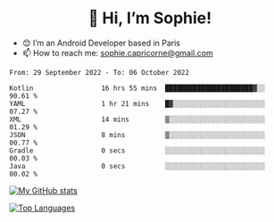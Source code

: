<h1 align="center"> 👋 Hi, I’m Sophie! </h1>  

- 😊 I’m an Android Developer based in Paris
- 📫 How to reach me: sophie.capricorne@gmail.com


<!--START_SECTION:waka-->

```text
From: 29 September 2022 - To: 06 October 2022

Kotlin                 16 hrs 55 mins  ██████████████████████▓░░   90.61 %
YAML                   1 hr 21 mins    █▓░░░░░░░░░░░░░░░░░░░░░░░   07.27 %
XML                    14 mins         ▒░░░░░░░░░░░░░░░░░░░░░░░░   01.29 %
JSON                   8 mins          ▒░░░░░░░░░░░░░░░░░░░░░░░░   00.77 %
Gradle                 0 secs          ░░░░░░░░░░░░░░░░░░░░░░░░░   00.03 %
Java                   0 secs          ░░░░░░░░░░░░░░░░░░░░░░░░░   00.02 %
```

<!--END_SECTION:waka-->

[![My GitHub stats](https://github-readme-stats.vercel.app/api?username=sophicapri&show_icons=true&theme=buefy)](https://github.com/anuraghazra/github-readme-stats)

[![Top Languages](https://github-readme-stats.vercel.app/api/top-langs/?username=sophicapri&langs_count=2&layout=compact)](https://github.com/anuraghazra/github-readme-stats)
